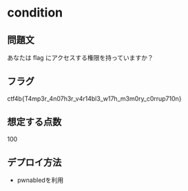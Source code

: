 # condition

## 問題文

あなたは flag にアクセスする権限を持っていますか？

## フラグ

ctf4b{T4mp3r_4n07h3r_v4r14bl3_w17h_m3m0ry_c0rrup710n}

## 想定する点数

100

## デプロイ方法

* pwnabledを利用
